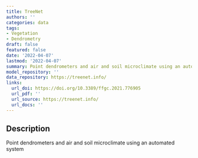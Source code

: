 ```yaml
---
title: TreeNet
authors: ''
categories: data
tags:
- Vegetation
- Dendrometry
draft: false
featured: false
date: '2022-04-07'
lastmod: '2022-04-07'
summary: Point dendrometers and air and soil microclimate using an automated system
model_repository: ''
data_repository: https://treenet.info/
links:
  url_doi: https://doi.org/10.3389/ffgc.2021.776905
  url_pdf: ''
  url_source: https://treenet.info/
  url_docs: ''
---
```


## Description

Point dendrometers and air and soil microclimate using an automated system

